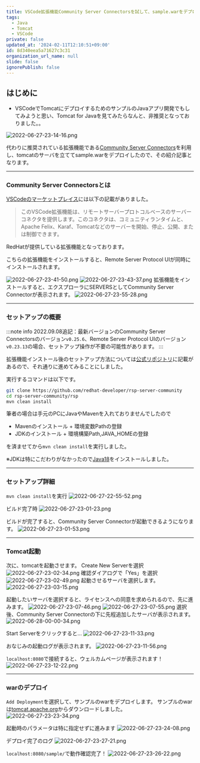 ```yaml
---
title: VSCode拡張機能Community Server Connectorsを試して、sample.warをデプロイしてみた
tags:
  - Java
  - Tomcat
  - VSCode
private: false
updated_at: '2024-02-11T12:10:51+09:00'
id: 8d340eea5a71627c3c31
organization_url_name: null
slide: false
ignorePublish: false
---
```

## はじめに

- VSCodeでTomcatにデプロイするためのサンプルのJavaアプリ開発でもしてみようと思い、Tomcat for Javaを見てみたらなんと、非推奨となっておりました。。

![2022-06-27-23-14-16.png](https://qiita-image-store.s3.ap-northeast-1.amazonaws.com/0/411902/80ca559f-af34-f6cf-11a0-65b2841cd889.png)

代わりに推奨されている拡張機能である[Community Server Connectors](https://marketplace.visualstudio.com/items?itemName=redhat.vscode-community-server-connector&ssr=false#overview)を利用し、tomcatのサーバを立ててsample.warをデプロイしたので、その紹介記事となります。

---

### Community Server Connectorsとは

[VSCodeのマーケットプレイス](https://marketplace.visualstudio.com/items?itemName=redhat.vscode-community-server-connector&ssr=false#overview)には以下の記載がありました。

>このVSCode拡張機能は、リモートサーバープロトコルベースのサーバーコネクタを提供します。このコネクタは、コミュニティランタイムと、Apache Felix、Karaf、Tomcatなどのサーバーを開始、停止、公開、または制御できます。

RedHatが提供している拡張機能となっております。

こちらの拡張機能をインストールすると、Remote Server Protocol UIが同時にインストールされます。

![2022-06-27-23-41-50.png](https://qiita-image-store.s3.ap-northeast-1.amazonaws.com/0/411902/79c79ee1-5a01-3dba-67fa-0387b49a592d.png)
![2022-06-27-23-43-37.png](https://qiita-image-store.s3.ap-northeast-1.amazonaws.com/0/411902/1289607a-10d5-f642-c78b-e49417d26e30.png)
拡張機能をインストールすると、エクスプローラにSERVERSとしてCommunity Server Connectorが表示されます。
![2022-06-27-23-55-28.png](https://qiita-image-store.s3.ap-northeast-1.amazonaws.com/0/411902/f13f33a3-78f8-54b5-fb77-a41c062ec945.png)

---

### セットアップの概要

:::note info
2022.09.08追記：最新バージョンのCommunity Server Connectorsのバージョン`v0.25.6`、Remote Server Protocol UIのバージョン`v0.23.13`の場合、セットアップ操作が不要の可能性があります。
:::

拡張機能インストール後のセットアップ方法については[公式リポジトリ](https://github.com/redhat-developer/rsp-server-community)に記載があるので、それ通りに進めてみることにしました。

実行するコマンドは以下です。

```.bash
git clone https://github.com/redhat-developer/rsp-server-community
cd rsp-server-community/rsp
mvn clean install
```

筆者の場合は手元のPCにJavaやMavenを入れておりませんでしたので

- Mavenのインストール + 環境変数Pathの登録
- JDKのインストール + 環境構築Path,JAVA_HOMEの登録

を済ませてから`mvn clean install`を実行しました。

※JDKは特にこだわりがなかったので[Java18](https://www.oracle.com/java/technologies/downloads/#java18)をインストールしました。

---

### セットアップ詳細

`mvn clean install`を実行
![2022-06-27-22-55-52.png](https://qiita-image-store.s3.ap-northeast-1.amazonaws.com/0/411902/5ad402e1-8ba7-34c1-5b32-adbe2f5d9dd9.png)

ビルド完了時
![2022-06-27-23-01-23.png](https://qiita-image-store.s3.ap-northeast-1.amazonaws.com/0/411902/7aa50a03-015e-9bd0-78bb-913a167f85e0.png)

ビルドが完了すると、Community Server Connectorが起動できるようになります。
![2022-06-27-23-01-53.png](https://qiita-image-store.s3.ap-northeast-1.amazonaws.com/0/411902/4f9464b5-d2b8-4cec-3d2a-8b8622de05b1.png)

---

### Tomcat起動

次に、tomcatを起動させます。
Create New Serverを選択
![2022-06-27-23-02-34.png](https://qiita-image-store.s3.ap-northeast-1.amazonaws.com/0/411902/a669b631-1bce-c161-e53b-519222b3de0e.png)
確認ダイアログで「Yes」を選択
![2022-06-27-23-02-49.png](https://qiita-image-store.s3.ap-northeast-1.amazonaws.com/0/411902/e4914081-952d-469c-b3e8-2132789d941b.png)
起動させるサーバを選択します。
![2022-06-27-23-03-15.png](https://qiita-image-store.s3.ap-northeast-1.amazonaws.com/0/411902/fcf144a1-7316-2e21-e12b-efc3b0bb46b0.png)

起動したいサーバを選択すると、ライセンスへの同意を求められるので、先に進みます。
![2022-06-27-23-07-46.png](https://qiita-image-store.s3.ap-northeast-1.amazonaws.com/0/411902/b68499af-7a0e-64e6-4da0-be0428b825b0.png)
![2022-06-27-23-07-55.png](https://qiita-image-store.s3.ap-northeast-1.amazonaws.com/0/411902/c1bb3223-2071-c0a8-6a91-a9028462cc35.png)
選択後、Community Server Connectorの下に先程追加したサーバが表示されます。
![2022-06-28-00-00-34.png](https://qiita-image-store.s3.ap-northeast-1.amazonaws.com/0/411902/43397ed5-9703-4860-82e7-b30c8ebb37a1.png)

Start Serverをクリックすると...
![2022-06-27-23-11-33.png](https://qiita-image-store.s3.ap-northeast-1.amazonaws.com/0/411902/acb6aa5f-526e-cb86-1f4a-62859f8a87ce.png)

おなじみの起動ログが表示されます。
![2022-06-27-23-11-56.png](https://qiita-image-store.s3.ap-northeast-1.amazonaws.com/0/411902/7cfd2faa-e793-84dd-f7a6-92ac05e471d6.png)

`localhost:8080`で接続すると、ウェルカムページが表示されます！
![2022-06-27-23-12-22.png](https://qiita-image-store.s3.ap-northeast-1.amazonaws.com/0/411902/c61c59cd-c9a2-e76c-ca0b-862c86e52fc1.png)

---

### warのデプロイ

`Add Deployment`を選択して、サンプルのwarをデプロイします。
サンプルのwarは[tomcat.apache.org](https://tomcat.apache.org/tomcat-9.0-doc/appdev/sample/)からダウンロードしました。
![2022-06-27-23-23-34.png](https://qiita-image-store.s3.ap-northeast-1.amazonaws.com/0/411902/c381f7ce-d7f9-9536-36f5-7b3b0e06e8a1.png)

起動時のパラメータは特に指定せずに進みます
![2022-06-27-23-24-08.png](https://qiita-image-store.s3.ap-northeast-1.amazonaws.com/0/411902/548cd771-f51c-69b7-bb50-8b3a9e6484dd.png)

デプロイ完了のログ
![2022-06-27-23-27-21.png](https://qiita-image-store.s3.ap-northeast-1.amazonaws.com/0/411902/ec7d17ff-9f6e-8b79-7ce2-9d384409eaf7.png)

`localhost:8080/sample/`で動作確認完了！
![2022-06-27-23-26-22.png](https://qiita-image-store.s3.ap-northeast-1.amazonaws.com/0/411902/40f62a50-8fa4-af9b-9329-39ea2b08d33d.png)
